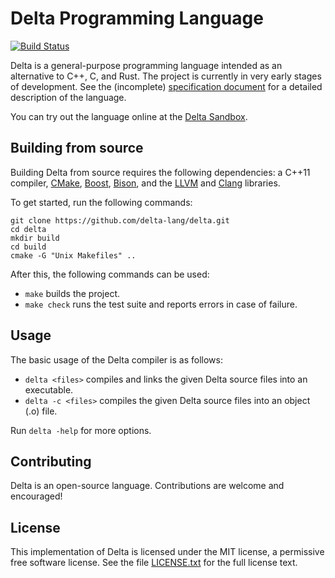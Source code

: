 # Delta Programming Language

[![Build Status](https://travis-ci.org/delta-lang/delta.svg?branch=master)](https://travis-ci.org/delta-lang/delta)

Delta is a general-purpose programming language intended as an alternative to
C++, C, and Rust. The project is currently in very early stages of development.
See the (incomplete) [specification document](doc/spec.md) for a detailed
description of the language.

You can try out the language online at the [Delta Sandbox](https://delta-lang.github.io/delta-sandbox).

## Building from source

Building Delta from source requires the following dependencies:
a C++11 compiler, [CMake](https://cmake.org), [Boost](http://www.boost.org),
[Bison](https://www.gnu.org/software/bison/), and the [LLVM](http://llvm.org)
and [Clang](http://clang.llvm.org) libraries.

To get started, run the following commands:

    git clone https://github.com/delta-lang/delta.git
    cd delta
    mkdir build
    cd build
    cmake -G "Unix Makefiles" ..

After this, the following commands can be used:

- `make` builds the project.
- `make check` runs the test suite and reports errors in case of failure.

## Usage

The basic usage of the Delta compiler is as follows:

- `delta <files>` compiles and links the given Delta source files into an executable.
- `delta -c <files>` compiles the given Delta source files into an object (.o) file.

Run `delta -help` for more options.

## Contributing

Delta is an open-source language. Contributions are welcome and encouraged!

## License

This implementation of Delta is licensed under the MIT license, a permissive
free software license. See the file [LICENSE.txt](LICENSE.txt) for the full
license text.
